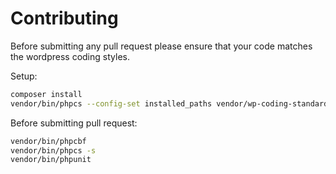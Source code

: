 Contributing
============

Before submitting any pull request please ensure that your code matches the wordpress coding styles.

Setup:
```bash
composer install
vendor/bin/phpcs --config-set installed_paths vendor/wp-coding-standards/wpcs
```

Before submitting pull request:
```bash
vendor/bin/phpcbf
vendor/bin/phpcs -s
vendor/bin/phpunit
```
